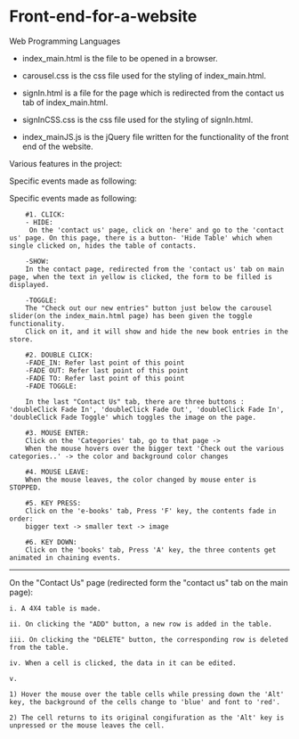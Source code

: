 # Front-end-for-a-website
Web Programming Languages

- index_main.html is the file to be opened in a browser.

- carousel.css is the css file used for the styling of index_main.html.
- signIn.html is a file for the page which is redirected from the contact us tab of index_main.html.

- signInCSS.css is the css file used for the styling of signIn.html.
- index_mainJS.js is the jQuery file written for the functionality of the front end of the website.

Various features in the project:

Specific events made as following:

Specific events made as following:

		#1. CLICK: 
		- HIDE: 
		 On the 'contact us' page, click on 'here' and go to the 'contact us' page. On this page, there is a button- 'Hide Table' which when single clicked on, hides the table of contacts.

		-SHOW: 
		In the contact page, redirected from the 'contact us' tab on main page, when the text in yellow is clicked, the form to be filled is displayed.

		-TOGGLE: 
		The "Check out our new entries" button just below the carousel slider(on the index_main.html page) has been given the toggle functionality. 
		Click on it, and it will show and hide the new book entries in the store.

		#2. DOUBLE CLICK: 
		-FADE_IN: Refer last point of this point
		-FADE OUT: Refer last point of this point
		-FADE TO: Refer last point of this point
		-FADE TOGGLE: 

		In the last "Contact Us" tab, there are three buttons : 'doubleClick Fade In', 'doubleClick Fade Out', 'doubleClick Fade In',  'doubleClick Fade Toggle' which toggles the image on the page.

		#3. MOUSE ENTER:
		Click on the 'Categories' tab, go to that page -> 
		When the mouse hovers over the bigger text 'Check out the various categories..' -> the color and background color changes

		#4. MOUSE LEAVE:
		When the mouse leaves, the color changed by mouse enter is STOPPED.

		#5. KEY PRESS:
		Click on the 'e-books' tab, Press 'F' key, the contents fade in order:
		bigger text -> smaller text -> image

		#6. KEY DOWN: 
		Click on the 'books' tab, Press 'A' key, the three contents get animated in chaining events.

---------------------------------------------------------------------------------------------------------------------


On the "Contact Us" page (redirected form the "contact us" tab on the main page):

	i. A 4X4 table is made.

	ii. On clicking the "ADD" button, a new row is added in the table.

	iii. On clicking the "DELETE" button, the corresponding row is deleted from the table.

	iv. When a cell is clicked, the data in it can be edited.

	v. 

	1) Hover the mouse over the table cells while pressing down the 'Alt' key, the background of the cells change to 'blue' and font to 'red'.

	2) The cell returns to its original congifuration as the 'Alt' key is unpressed or the mouse leaves the cell.

		
